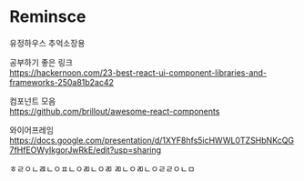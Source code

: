 # Reminsce
유정하우스 추억소장용

공부하기 좋은 링크  
https://hackernoon.com/23-best-react-ui-component-libraries-and-frameworks-250a81b2ac42


컴포넌트 모음  
https://github.com/brillout/awesome-react-components
  
와이어프레임  
https://docs.google.com/presentation/d/1XYF8hfs5icHWWL0TZSHbNKcQG7fHfEOWyIkgorJwRkE/edit?usp=sharing

ㅎㄹㅇㄴㄿㄴㅇㅍㄴㅇㄻㄴㅇㄻ
ㄻㄴㅇㄻㄴㅇㄹㄹㅇㄴㅁ
